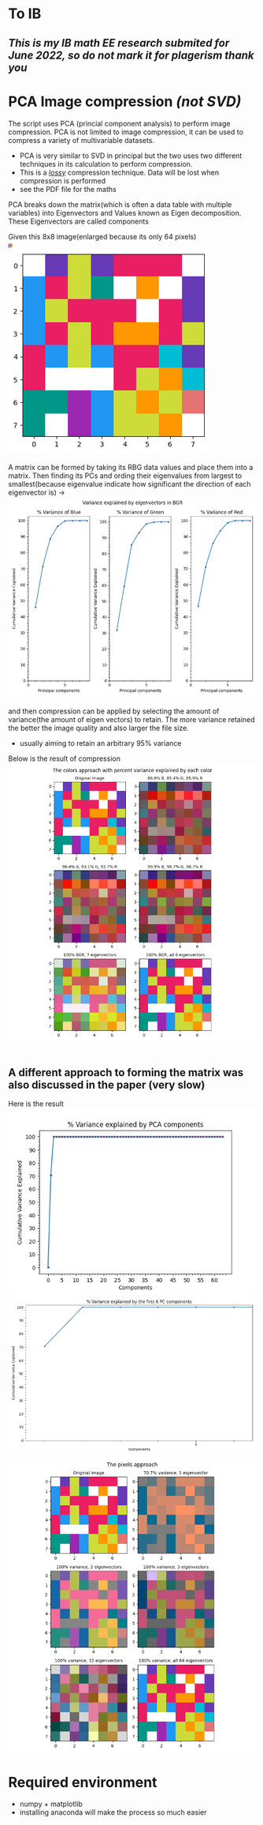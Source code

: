 # To IB
## *_This is my IB math EE research submited for June 2022, so do not mark it for plagerism thank you_*

# PCA Image compression _(not SVD)_ <br/>
The script uses PCA (princial component analysis) to perform image compression. PCA is not limited to image compression, it can be used to compress a variety of multivariable datasets.
- PCA is very similar to SVD in principal but the two uses two different techniques in its calculation to perform compression. 
- This is a <u>_lossy_</u> compression technique. Data will be lost when compression is performed
- see the PDF file for the maths

PCA breaks down the matrix(which is often a data table with multiple variables) into Eigenvectors and Values known as Eigen decomposition. These Eigenvectors are called components

Given this 8x8 image(enlarged because its only 64 pixels) <br/>
![8x8 Pixel Art](./misc/PCA8x8PixelArt.png) <br/>
![8x8 Pixel Art Enlarged](./misc/8x8PixelGraph.png) <br/> <br/>
A matrix can be formed by taking its RBG data values and place them into a matrix. Then finding its PCs and ording their eigenvalues from largest to smallest(because eigenvalue indicate how significant the direction of each eigenvector is) -> <br/>
![BGR PCs graph](./misc/BGR%20PCs%20graph.png)<br/><br/>
and then compression can be applied by selecting the amount of variance(the amount of eigen vectors) to retain. The more variance retained the better the image quality and also larger the file size.<br/>
- usually aiming to retain an arbitrary 95% variance

Below is the result of compression<br/>
![compressed images](./misc/Colors%20approach.png)<br/><br/>
## A different approach to forming the matrix was also discussed in the paper (very slow)
Here is the result<br/>
![64x3 cumulative graph](./misc/64X3_components_cumulative.png)<br/>
![64x3 cumulative graph zoomed](./misc/64x3%20PCs.png)
![64x3 compression result](./misc//Pixel%20Approach.png)


# Required environment
- numpy + matplotlib
- installing anaconda will make the process so much easier


